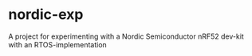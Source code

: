 # nordic-exp
A project for experimenting with a Nordic Semiconductor nRF52 dev-kit with an RTOS-implementation
